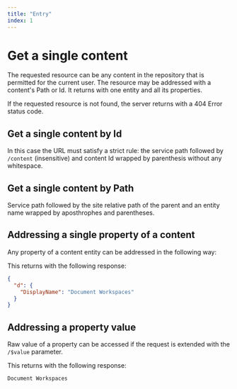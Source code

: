 ```yaml
---
title: "Entry"
index: 1
---
```


# Get a single content

The requested resource can be any content in the repository that is permitted for the current user. The resource may be addressed with a content's Path or Id. It returns with one entity and all its properties.

If the requested resource is not found, the server returns with a 404 Error status code.

## Get a single content by Id

In this case the URL must satisfy a strict rule: the service path followed by `/content` (insensitive) and content Id wrapped by parenthesis without any whitespace.

[comment]: # (Example here - REST, C#, JavaScript)

## Get a single content by Path

Service path followed by the site relative path of the parent and an entity name wrapped by aposthrophes and parentheses.

[comment]: # (Example here - REST, C#, JavaScript)

## Addressing a single property of a content

Any property of a content entity can be addressed in the following way:

[comment]: # (Example here - REST, C#, JavaScript)

This returns with the following response:

```json
{
  "d": {
    "DisplayName": "Document Workspaces"
  }
}
```

## Addressing a property value

Raw value of a property can be accessed if the request is extended with the `/$value` parameter.

[comment]: # (Example here - REST, C#, JavaScript)

This returns with the following response:

```Document Workspaces```
